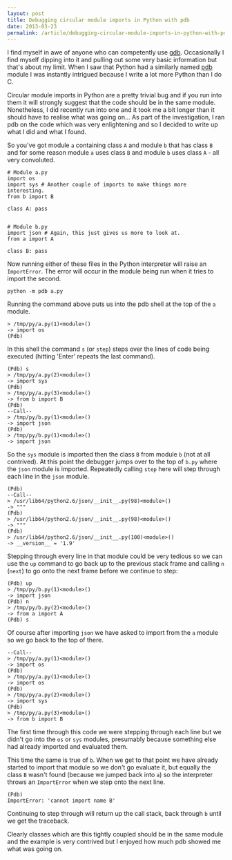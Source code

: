 ```yaml
---
layout: post
title: Debugging circular module imports in Python with pdb
date: 2013-03-23
permalink: /article/debugging-circular-module-imports-in-python-with-pdb
---
```


I find myself in awe of anyone who can competently use [gdb](http://www.gnu.org/software/gdb/). Occasionally I find myself dipping into it and pulling out some very basic information but that's about my limit. When I saw that Python had a similarly named [pdb](http://docs.python.org/2/library/pdb.html) module I was instantly intrigued because I write a lot more Python than I do C. 

Circular module imports in Python are a pretty trivial bug and if you run into them it will strongly suggest that the code should be in the same module. Nonetheless, I did recently run into one and it took me a bit longer than it should have to realise what was going on... As part of the investigation, I ran pdb on the code which was very enlightening and so I decided to write up what I did and what I found. 

So you've got module ```a``` containing class ```A``` and module ```b``` that has class ```B``` and for some reason module ```a``` uses class ```B``` and module ```b``` uses class ```A``` - all very convoluted.

    # Module a.py
    import os
    import sys # Another couple of imports to make things more interesting.
    from b import B

    class A: pass


    # Module b.py
    import json # Again, this just gives us more to look at.
    from a import A

    class B: pass


Now running either of these files in the Python interpreter will raise an ```ImportError```. The error will occur in the module being run when it tries to import the second.

    python -m pdb a.py


Running the command above puts us into the pdb shell at the top of the ```a``` module.

    > /tmp/py/a.py(1)<module>()
    -> import os
    (Pdb) 


In this shell the command ```s``` (or ```step```) steps over the lines of code being executed (hitting 'Enter' repeats the last command).

    (Pdb) s
    > /tmp/py/a.py(2)<module>()
    -> import sys
    (Pdb) 
    > /tmp/py/a.py(3)<module>()
    -> from b import B
    (Pdb) 
    --Call--
    > /tmp/py/b.py(1)<module>()
    -> import json
    (Pdb) 
    > /tmp/py/b.py(1)<module>()
    -> import json


So the ```sys``` module is imported then the class ```B``` from module ```b``` (not at all contrived). At this point the debugger jumps over to the top of ```b.py``` where the ```json``` module is imported. Repeatedly calling ```step``` here will step through each line in the ```json``` module.

    (Pdb) 
    --Call--
    > /usr/lib64/python2.6/json/__init__.py(98)<module>()
    -> """
    (Pdb) 
    > /usr/lib64/python2.6/json/__init__.py(98)<module>()
    -> """
    (Pdb) 
    > /usr/lib64/python2.6/json/__init__.py(100)<module>()
    -> __version__ = '1.9'


Stepping through every line in that module could be very tedious so we can use the ```up``` command to go back up to the previous stack frame and calling ```n``` (```next```) to go onto the next frame before we continue to step:

    (Pdb) up
    > /tmp/py/b.py(1)<module>()
    -> import json
    (Pdb) n
    > /tmp/py/b.py(2)<module>()
    -> from a import A
    (Pdb) s


Of course after importing ```json``` we have asked to import from the ```a``` module so we go back to the top of there.

    --Call--
    > /tmp/py/a.py(1)<module>()
    -> import os
    (Pdb) 
    > /tmp/py/a.py(1)<module>()
    -> import os
    (Pdb) 
    > /tmp/py/a.py(2)<module>()
    -> import sys
    (Pdb) 
    > /tmp/py/a.py(3)<module>()
    -> from b import B


The first time through this code we were stepping through each line but we didn't go into the ```os``` or ```sys``` modules, presumably because something else had already imported and evaluated them.

This time the same is true of ```b```. When we get to that point we have already started to import that module so we don't go evaluate it, but equally the class ```B``` wasn't found (because we jumped back into ```a```) so the interpreter throws an ```ImportError``` when we step onto the next line.

    (Pdb) 
    ImportError: 'cannot import name B'


Continuing to step through will return up the call stack, back through ```b``` until we get the traceback.

Clearly classes which are this tightly coupled should be in the same module and the example is very contrived but I enjoyed how much pdb showed me what was going on. 
